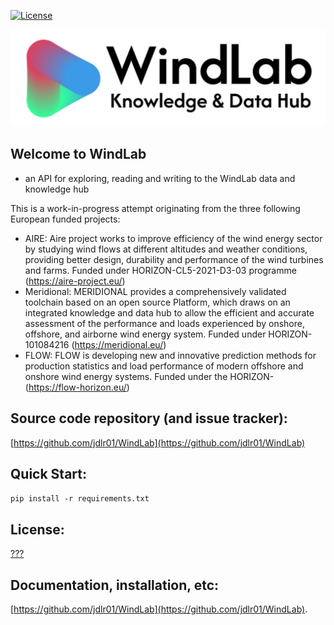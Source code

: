[![License](https://img.shields.io/pypi/l/py_wake)](https://gitlab.windenergy.dtu.dk/TOPFARM/PyWake/blob/master/LICENSE)

![WindLab](https://github.com/jdlr01/WindLab/blob/main/WindLab_logo.svg)

## Welcome to WindLab
- an API for exploring, reading and writing to the WindLab data and knowledge hub


This is a work-in-progress attempt originating from the three following European funded projects:
- AIRE: Aire project works to improve efficiency of the wind energy sector by studying wind flows at different altitudes and weather conditions, providing better design, durability and performance of the wind turbines and farms. Funded under HORIZON-CL5-2021-D3-03 programme (https://aire-project.eu/)
- Meridional: MERIDIONAL provides a comprehensively validated toolchain based on an open source Platform, which draws on an integrated knowledge and data hub to allow the efficient and accurate assessment of the performance and loads experienced by onshore, offshore, and airborne wind energy system. Funded under HORIZON-101084216 (https://meridional.eu/)
- FLOW: FLOW is developing new and innovative prediction methods for production statistics and load performance of modern offshore and onshore wind energy systems. Funded under the HORIZON- (https://flow-horizon.eu/)





## Source code repository (and issue tracker):

[https://github.com/jdlr01/WindLab](https://github.com/jdlr01/WindLab)


## Quick Start:

`pip install -r requirements.txt`

## License:
[???]()

## Documentation, installation, etc:

[https://github.com/jdlr01/WindLab](https://github.com/jdlr01/WindLab).


